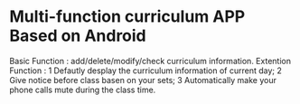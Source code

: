 Multi-function curriculum APP Based on Android
==========================================
Basic Function : 
add/delete/modify/check curriculum information.
Extention Function :
1 Defautly desplay the curriculum information of current day;
2 Give notice before class basen on your sets;
3 Automatically make your phone calls mute during the class time.
